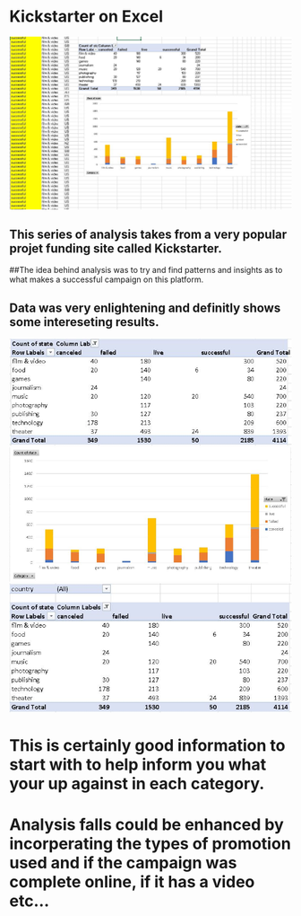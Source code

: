 # Kickstarter on Excel
![](Images/SnapShots.JPG)
## This series of analysis takes from a very popular projet funding site called Kickstarter.
##The idea behind analysis was to try and find patterns and insights as to what makes a successful campaign on this platform.
## Data was very enlightening and definitly shows some intereseting results.
![](Images/1.JPG)
![](Images/2.JPG)
![](Images/3.JPG)
# This is certainly good information to start with to help inform you what your up against in each category. 
# Analysis falls could be enhanced by incorperating the types of promotion used and if the campaign was complete online, if it has a video etc...


